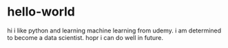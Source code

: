 # hello-world
hi 
i like python and learning machine learning from udemy. i am determined to become a data scientist. hopr i can do well in future.

